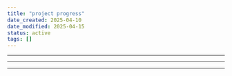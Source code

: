 ```yaml
---
title: "project progress"
date_created: 2025-04-10
date_modified: 2025-04-15
status: active
tags: []
---
```


---

---

---


